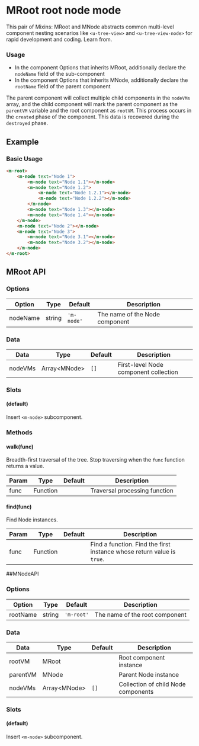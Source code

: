 <!-- The README.md is automatically generated based on api.yaml and docs/*.md for easy viewing on GitHub and NPM. If you need to modify, please view the source file -->

# MRoot root node mode

This pair of Mixins: MRoot and MNode abstracts common multi-level component nesting scenarios like `<u-tree-view>` and `<u-tree-view-node>` for rapid development and coding. Learn from.

### Usage

- In the component Options that inherits MRoot, additionally declare the `nodeName` field of the sub-component
- In the component Options that inherits MNode, additionally declare the `rootName` field of the parent component

The parent component will collect multiple child components in the `nodeVMs` array, and the child component will mark the parent component as the `parentVM` variable and the root component as `rootVM`. This process occurs in the `created` phase of the component. This data is recovered during the `destroyed` phase.

## Example
### Basic Usage

``` html
<m-root>
    <m-node text="Node 1">
        <m-node text="Node 1.1"></m-node>
        <m-node text="Node 1.2">
            <m-node text="Node 1.2.1"></m-node>
            <m-node text="Node 1.2.2"></m-node>
        </m-node>
        <m-node text="Node 1.3"></m-node>
        <m-node text="Node 1.4"></m-node>
    </m-node>
    <m-node text="Node 2"></m-node>
    <m-node text="Node 3">
        <m-node text="Node 3.1"></m-node>
        <m-node text="Node 3.2"></m-node>
    </m-node>
</m-root>
```

## MRoot API
### Options

| Option | Type | Default | Description |
| ------ | ---- | ------- | ----------- |
| nodeName | string | `'m-node'` | The name of the Node component |

### Data

| Data | Type | Default | Description |
| ---- | ---- | ------- | ----------- |
| nodeVMs | Array\<MNode\> | `[]` | First-level Node component collection |

### Slots

#### (default)

Insert `<m-node>` subcomponent.

### Methods

#### walk(func)

Breadth-first traversal of the tree. Stop traversing when the `func` function returns a value.

| Param | Type | Default | Description |
| ----- | ---- | ------- | ----------- |
| func | Function | | Traversal processing function |

#### find(func)

Find Node instances.

| Param | Type | Default | Description |
| ----- | ---- | ------- | ----------- |
| func | Function | | Find a function. Find the first instance whose return value is `true`. |

##MNodeAPI
### Options

| Option | Type | Default | Description |
| ------ | ---- | ------- | ----------- |
| rootName | string | `'m-root'` | The name of the root component |

### Data

| Data | Type | Default | Description |
| ---- | ---- | ------- | ----------- |
| rootVM | MRoot | | Root component instance |
| parentVM | MNode | | Parent Node instance |
| nodeVMs | Array\<MNode\> | `[]` | Collection of child Node components |

### Slots

#### (default)

Insert `<m-node>` subcomponent.
